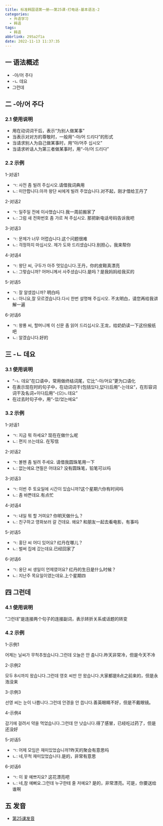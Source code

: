 ```yaml
---
title: 标准韩国语第一册——第25课-打电话-基本语法-2
categories:
  - 外语学习
  - 韩语
tags:
  - 韩语
abbrlink: 295a2f1a
date: 2022-11-13 11:37:35
---
```

## 一 语法概述

* -아/어 주다
* -ㄴ 데요
* 그런데

<!--more-->

## 二  -아/어 주다

### 2.1 使用说明

* 用在动词词干后，表示“为别人做某事”
* 当表示对对方的尊敬时，一般用“-아/어 드리다”的形式
* 当请求别人为自己做某事时，用“아/어주 십시오”
* 当请求听话人为第三者做某事时，用“-아/어 드리다”

### 2.2 示例

1-对话1

* ㄱ: 사전 좀 빌려 주십시오.请借我词典用
* ㄴ: 미안합니다.아까 왕단 씨에게 빌려 주었습니다.对不起，刚才借给王丹了

2-对话2

* ㄱ: 일주일 전에 이사했습니다.我一周前搬家了 
* ㄴ: 그럼 새 전화번호 좀 가르 쳐 주십시오. 那把新电话号码告诉我吧

3-对话3

* ㄱ: 문제가 너무 어렵습니다.这个问题很难
* ㄴ: 걱정하지 마십시오. 제가 도와 드리셌습니다.别担心，我来帮你

4-对话4

* ㄱ: 왕단 씨, 구두가 아주 멋있습니다.王丹，你的皮鞋真漂亮
* ㄴ: 그렇습니까? 어머니께서 사주셨습니다.是吗？是我妈妈给我买的

5-对话5

* ㄱ: 잘 알셌씁니까? 明白吗
* ㄴ: 아니요,잘 모르겠습니다.다시 한번 설명해 주십시오. 不太明白，请您再给我讲解一遍

6-对话6

* ㄱ: 왕룡 씨, 할머니께 이 신문 좀 읽어 드리십시오.王龙，给奶奶读一下这份报纸吧
* ㄴ: 알겠습니다.好的

## 三 -ㄴ 데요

### 3.1 使用说明

* “-ㄴ 데요”在口语中，常用做终结词尾，它比“-아/어요”更为口语化
* 在表示现在时的句子中，在动词词干(包括있다,덦다)后用“-는데요”，在形容词词干及名词+이다后用“-(으)ㄴ데요”
* 在过去时句子中，用“-았/었는에요”

### 3.2 示例

1-对话1

* ㄱ: 지금 뭐 하세요? 现在在做什么呢
* ㄴ: 편지 쓰는데요. 在写信

2-对话2

* ㄱ: 볼펜 좀 빌려 주세요. 请借我圆珠笔用一下
* ㄴ: 없는에요.연필은 어대요? 没有圆珠笔，铅笔可以吗

3-对话3

* ㄱ: 이번 주 토요일에 시간이 있습니까?这个星期六你有时间吗
* ㄴ: 좀 바쁜데요.有点忙

4-对话4

* ㄱ: 내일 뭐 할 거여요? 你明天做什么？
* ㄴ: 친구하고 영화보러 갈 건데요. 왜요? 和朋友一起去看电影，有事吗

5-对话5

* ㄱ: 홍단 씨 어디 있어요? 红丹在哪儿？
* ㄴ: 벌써 집에 갔는데요.已经回家了

6-对话6

* ㄱ: 옹단 씨 생일이 언제였어요? 红丹的生日是什么时候？
* ㄴ: 지난주 목요일이였는데요.上个星期四

## 四 그런데

### 4.1 使用说明

“그런데”是连接两个句子的连接副词，表示转折关系或话题的转变

### 4.2 示例

1-示例1

어제는 닐씨가 무척추웠습니다.그런데 오늘은 안 춥니다.昨天非常冷，但是今天不冷

2-示例2

모두 8시까지 왔습니다.그런데 영호 씨만 안 왔습니다.大家都是8点之前来的，但是永浩没来

3-示例3

선영 씨는 눈이 나쁩니다.그런데 안경을 안 씁니다.善英眼睛不好，但是不戴眼镜。

4-示例4

감기에 걸려서 약을 먹었습니다.그런데 안 낫습니다.得了感冒，已经吃过药了，但是还没好

5-对话5

* ㄱ: 어제 모임은 재미있었습니까?昨天的聚会有意思吗
* ㄴ: 네,무척 재미있었습니다.是的，非常有意思

6-对话6

* ㄱ: 이 꽃 예쁘지요? 这花漂亮吧
* ㄴ: 네,참 예뻐요.그런데 누구한테 줄 저예요? 是的，非常漂亮。可是，你要送给谁啊

## 五 发音

* [第25课发音][1]



[1]:https://biz.cli.im/test/MN485339?coding=I4eosu&qrurl=http%3A%2F%2Fqr31.cn%2FI4eosu&gtype=2